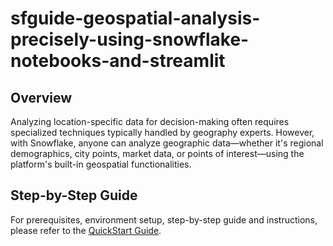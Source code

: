 # sfguide-geospatial-analysis-precisely-using-snowflake-notebooks-and-streamlit

## Overview 

Analyzing location-specific data for decision-making often requires specialized techniques typically handled by geography experts. However, with Snowflake, anyone can analyze geographic data—whether it's regional demographics, city points, market data, or points of interest—using the platform's built-in geospatial functionalities.


## Step-by-Step Guide

For prerequisites, environment setup, step-by-step guide and instructions, please refer to the [QuickStart Guide]([https://quickstarts.snowflake.com/guide/integrate_snowflake_cortex_agents_with_microsoft_teams/index.html](https://quickstarts.snowflake.com/guide/using_precisely_enrich_data/index.html?index=..%2F..index#0)).

